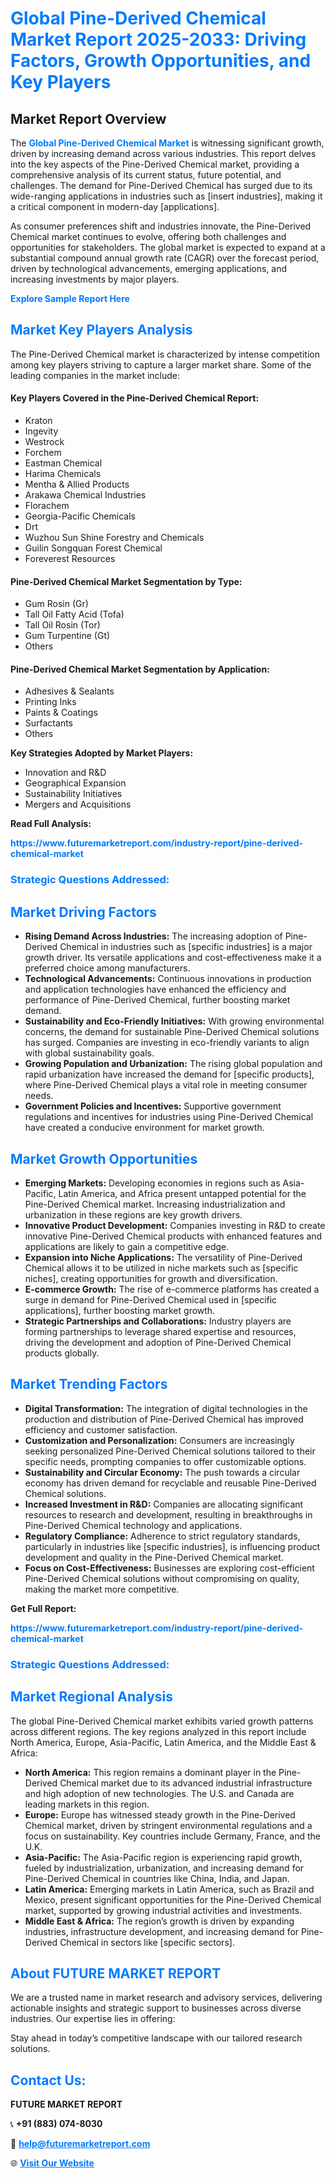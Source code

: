 <h1 style="color: #007BFF;">Global Pine-Derived Chemical Market Report 2025-2033: Driving Factors, Growth Opportunities, and Key Players</h1>

<section id="overview">
<h2>Market Report Overview</h2>
<p>The <a href="https://www.futuremarketreport.com/industry-report/pine-derived-chemical-market" style="color: #007BFF; text-decoration: none;"><strong>Global Pine-Derived Chemical Market</strong></a> is witnessing significant growth, driven by increasing demand across various industries. This report delves into the key aspects of the Pine-Derived Chemical market, providing a comprehensive analysis of its current status, future potential, and challenges. The demand for Pine-Derived Chemical has surged due to its wide-ranging applications in industries such as [insert industries], making it a critical component in modern-day [applications].</p>
<p>As consumer preferences shift and industries innovate, the Pine-Derived Chemical market continues to evolve, offering both challenges and opportunities for stakeholders. The global market is expected to expand at a substantial compound annual growth rate (CAGR) over the forecast period, driven by technological advancements, emerging applications, and increasing investments by major players.</p>
</section>

<section id="overview">
<p><a href="https://www.futuremarketreport.com/request-sample/reportId=29630" style="color: #007BFF; text-decoration: none;"><strong>Explore Sample Report Here</strong></a></p>
</section>

<section id="key-players">
<h2 style="color: #007BFF;">Market Key Players Analysis</h2>
<p>The Pine-Derived Chemical market is characterized by intense competition among key players striving to capture a larger market share. Some of the leading companies in the market include:</p>
<h4>Key Players Covered in the Pine-Derived Chemical Report:</h4>
<ul><li>Kraton</li><li>Ingevity</li><li>Westrock</li><li>Forchem</li><li>Eastman Chemical</li><li>Harima Chemicals</li><li>Mentha &amp; Allied Products</li><li>Arakawa Chemical Industries</li><li>Florachem</li><li>Georgia-Pacific Chemicals</li><li>Drt</li><li>Wuzhou Sun Shine Forestry and Chemicals</li><li>Guilin Songquan Forest Chemical</li><li>Foreverest Resources</li></ul>
<h4>Pine-Derived Chemical Market Segmentation by Type:</h4>
<ul><li>Gum Rosin (Gr)</li><li>Tall Oil Fatty Acid (Tofa)</li><li>Tall Oil Rosin (Tor)</li><li>Gum Turpentine (Gt)</li><li>Others</li></ul>

<h4>Pine-Derived Chemical Market Segmentation by Application:</h4>
<ul><li>Adhesives &amp; Sealants</li><li>Printing Inks</li><li>Paints &amp; Coatings</li><li>Surfactants</li><li>Others</li></ul>
<p><strong>Key Strategies Adopted by Market Players:</strong></p>
<ul>
<li>Innovation and R&D</li>
<li>Geographical Expansion</li>
<li>Sustainability Initiatives</li>
<li>Mergers and Acquisitions</li>
</ul>
</section>

<section>
<p><strong>Read Full Analysis: </strong></p><a href="https://www.futuremarketreport.com/industry-report/pine-derived-chemical-market" style="color: #007BFF; text-decoration: none;"><strong>https://www.futuremarketreport.com/industry-report/pine-derived-chemical-market</strong></a>
<h3 style="color: #007BFF;">Strategic Questions Addressed:</h3>
</section>

<section id="driving-factors">
<h2 style="color: #007BFF;">Market Driving Factors</h2>
<ul>
<li><strong>Rising Demand Across Industries:</strong> The increasing adoption of Pine-Derived Chemical in industries such as [specific industries] is a major growth driver. Its versatile applications and cost-effectiveness make it a preferred choice among manufacturers.</li>
<li><strong>Technological Advancements:</strong> Continuous innovations in production and application technologies have enhanced the efficiency and performance of Pine-Derived Chemical, further boosting market demand.</li>
<li><strong>Sustainability and Eco-Friendly Initiatives:</strong> With growing environmental concerns, the demand for sustainable Pine-Derived Chemical solutions has surged. Companies are investing in eco-friendly variants to align with global sustainability goals.</li>
<li><strong>Growing Population and Urbanization:</strong> The rising global population and rapid urbanization have increased the demand for [specific products], where Pine-Derived Chemical plays a vital role in meeting consumer needs.</li>
<li><strong>Government Policies and Incentives:</strong> Supportive government regulations and incentives for industries using Pine-Derived Chemical have created a conducive environment for market growth.</li>
</ul>
</section>

<section id="growth-opportunities">
<h2 style="color: #007BFF;">Market Growth Opportunities</h2>
<ul>
<li><strong>Emerging Markets:</strong> Developing economies in regions such as Asia-Pacific, Latin America, and Africa present untapped potential for the Pine-Derived Chemical market. Increasing industrialization and urbanization in these regions are key growth drivers.</li>
<li><strong>Innovative Product Development:</strong> Companies investing in R&D to create innovative Pine-Derived Chemical products with enhanced features and applications are likely to gain a competitive edge.</li>
<li><strong>Expansion into Niche Applications:</strong> The versatility of Pine-Derived Chemical allows it to be utilized in niche markets such as [specific niches], creating opportunities for growth and diversification.</li>
<li><strong>E-commerce Growth:</strong> The rise of e-commerce platforms has created a surge in demand for Pine-Derived Chemical used in [specific applications], further boosting market growth.</li>
<li><strong>Strategic Partnerships and Collaborations:</strong> Industry players are forming partnerships to leverage shared expertise and resources, driving the development and adoption of Pine-Derived Chemical products globally.</li>
</ul>
</section>

<section id="trending-factors">
<h2 style="color: #007BFF;">Market Trending Factors</h2>
<ul>
<li><strong>Digital Transformation:</strong> The integration of digital technologies in the production and distribution of Pine-Derived Chemical has improved efficiency and customer satisfaction.</li>
<li><strong>Customization and Personalization:</strong> Consumers are increasingly seeking personalized Pine-Derived Chemical solutions tailored to their specific needs, prompting companies to offer customizable options.</li>
<li><strong>Sustainability and Circular Economy:</strong> The push towards a circular economy has driven demand for recyclable and reusable Pine-Derived Chemical solutions.</li>
<li><strong>Increased Investment in R&D:</strong> Companies are allocating significant resources to research and development, resulting in breakthroughs in Pine-Derived Chemical technology and applications.</li>
<li><strong>Regulatory Compliance:</strong> Adherence to strict regulatory standards, particularly in industries like [specific industries], is influencing product development and quality in the Pine-Derived Chemical market.</li>
<li><strong>Focus on Cost-Effectiveness:</strong> Businesses are exploring cost-efficient Pine-Derived Chemical solutions without compromising on quality, making the market more competitive.</li>
</ul>
</section>

<section>
<p><strong>Get Full Report: </strong></p><a href="https://www.futuremarketreport.com/industry-report/pine-derived-chemical-market" style="color: #007BFF; text-decoration: none;"><strong>https://www.futuremarketreport.com/industry-report/pine-derived-chemical-market</strong></a>
<h3 style="color: #007BFF;">Strategic Questions Addressed:</h3>
</section>


<section id="regional-analysis">
<h2 style="color: #007BFF;">Market Regional Analysis</h2>
<p>The global Pine-Derived Chemical market exhibits varied growth patterns across different regions. The key regions analyzed in this report include North America, Europe, Asia-Pacific, Latin America, and the Middle East & Africa:</p>
<ul>
<li><strong>North America:</strong> This region remains a dominant player in the Pine-Derived Chemical market due to its advanced industrial infrastructure and high adoption of new technologies. The U.S. and Canada are leading markets in this region.</li>
<li><strong>Europe:</strong> Europe has witnessed steady growth in the Pine-Derived Chemical market, driven by stringent environmental regulations and a focus on sustainability. Key countries include Germany, France, and the U.K.</li>
<li><strong>Asia-Pacific:</strong> The Asia-Pacific region is experiencing rapid growth, fueled by industrialization, urbanization, and increasing demand for Pine-Derived Chemical in countries like China, India, and Japan.</li>
<li><strong>Latin America:</strong> Emerging markets in Latin America, such as Brazil and Mexico, present significant opportunities for the Pine-Derived Chemical market, supported by growing industrial activities and investments.</li>
<li><strong>Middle East & Africa:</strong> The region’s growth is driven by expanding industries, infrastructure development, and increasing demand for Pine-Derived Chemical in sectors like [specific sectors].</li>
</ul>
</section>

<footer>
<h2 style="color: #007BFF;">About FUTURE MARKET REPORT</h2>
<p>We are a trusted name in market research and advisory services, delivering actionable insights and strategic support to businesses across diverse industries. Our expertise lies in offering:</p>

<p>Stay ahead in today’s competitive landscape with our tailored research solutions.</p>

<h2 style="color: #007BFF;">Contact Us:</h2>
<p><strong>FUTURE MARKET REPORT</strong></p>
<p>📞 <strong>+91 (883) 074-8030</strong></p>
<p>📧 <strong><a href="mailto:help@futuremarketreport.com" style="color: #007BFF;">help@futuremarketreport.com</a></strong></p>
<p>🌐 <strong><a href="https://www.futuremarketreport.com/" style="color: #007BFF;">Visit Our Website</a></strong></p>
</footer>